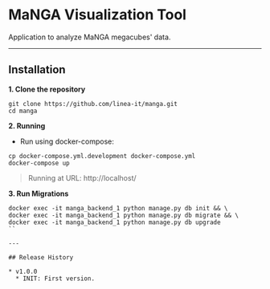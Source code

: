 # MaNGA Visualization Tool
Application to analyze MaNGA megacubes' data.

---

## Installation

**1. Clone the repository**

```shell
git clone https://github.com/linea-it/manga.git
cd manga
```

**2. Running**

- Run using docker-compose:

```shell
cp docker-compose.yml.development docker-compose.yml
docker-compose up
```
> Running at URL: http://localhost/

**3. Run Migrations**
```shell
docker exec -it manga_backend_1 python manage.py db init && \
docker exec -it manga_backend_1 python manage.py db migrate && \
docker exec -it manga_backend_1 python manage.py db upgrade
``

---

## Release History

* v1.0.0
  * INIT: First version.

